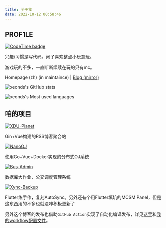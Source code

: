 ```yaml
---
title: 关于我
date: 2022-10-12 00:58:46
---
```


## PROF1LE

[![CodeTime badge](https://img.shields.io/endpoint?style=social&url=https%3A%2F%2Fapi.codetime.dev%2Fshield%3Fid%3D17726%26project%3D%26in%3D0)](https://codetime.dev)

兴趣/习惯是写代码。~~闲了~~喜欢整点小玩意玩。

游戏玩的不多，一直断断续续在玩的只有mc。

Homepage (zh) (in maintaince) | [Blog (mirror)](https://mxts.jiujiuer.xyz)

![xeonds's GitHub stats](https://github-readme-stats.vercel.app/api?username=xeonds)

![xeonds's Most used languages](https://github-readme-stats.vercel.app/api/top-langs/?username=xeonds&layout=donut-vertical&hide_border=true&langs_count=256&size_weight=0.5&count_weight=0.5)

## 咱的项目

[![XDU-Planet](https://github-readme-stats.vercel.app/api/pin/?username=xeonds&repo=xdu-planet&show_owner=true)](https://xeonds.github.io/xdu-planet)

Gin+Vue构建的RSS博客聚合站

[![NanoOJ](https://github-readme-stats.vercel.app/api/pin/?username=xeonds&repo=NanoOJ&show_owner=true)](https://github.com/xeonds/NanoOJ)

使用Go+Vue+Docker实现的分布式OJ系统

[![Bus-Admin](https://github-readme-stats.vercel.app/api/pin/?username=xeonds&repo=bus-admin&show_owner=true)](https://github.com/xeonds/bus-admin)

数据库大作业，公交调度管理系统

[![Xync-Backup](https://github-readme-stats.vercel.app/api/pin/?username=xeonds&repo=xync-backup&show_owner=true)](https://github.com/xeonds/xync-backup)

Flutter练手作，复刻AutoSync。另外还有个用Flutter填坑的MCSM Panel，但是这东西用的不多也就没咋积极更新了

另外这个博客的发布也借助`GitHub Action`实现了自动化编译发布，详见[这里](https://xeonds.github.io/2022/11/25/%E8%AE%A1%E7%AE%97%E6%9C%BA%E7%A7%91%E5%AD%A6/GitHub%E5%8D%9A%E5%AE%A2%E6%90%AD%E5%BB%BA/)和[我的workflow配置文件](https://github.com/xeonds/xeonds.github.io/blob/master/.github/workflows/hexo-deploy.yml)。

